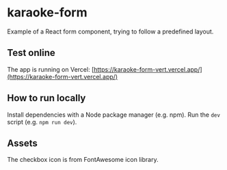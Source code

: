 # karaoke-form

Example of a React form component, trying to follow a predefined layout.

## Test online

The app is running on Vercel: [https://karaoke-form-vert.vercel.app/](https://karaoke-form-vert.vercel.app/)

## How to run locally

Install dependencies with a Node package manager (e.g. npm). Run the `dev` script (e.g. `npm run dev`).

## Assets

The checkbox icon is from FontAwesome icon library.
